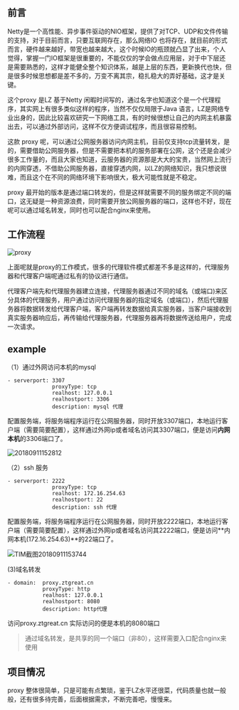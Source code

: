## 前言

Netty是一个高性能、异步事件驱动的NIO框架，提供了对TCP、UDP和文件传输的支持，对于目前而言，只要互联网存在，那么网络IO 也将存在，就目前的形式而言，硬件越来越好，带宽也越来越大，这个时候IO的瓶颈就凸显了出来，个人觉得，掌握一门IO框架是很重要的，不能仅仅的学会做点应用层，对于中下层还是需要熟悉的，这样才能健全整个知识体系，越是上层的东西，更新换代也快，但是很多时候思想都是差不多的，万变不离其宗，稳扎稳大的弄好基础，这才是关键。

这个proxy 是LZ 基于Netty 闲暇时间写的，通过名字也知道这个是一个代理程序，其实网上有很多类似这样的程序，当然不仅仅局限于Java 语言，LZ是网络专业出身的，因此比较喜欢研究一下网络工具，有的时候很想让自己的内网主机暴露出去，可以通过外部访问，这样不仅方便调试程序，而且很容易控制。

这款 proxy 呢，可以通过公网服务器访问内网主机，目前仅支持tcp流量转发，是的，需要借助公网服务器，但是不需要把本机的服务部署在公网，这个还是会减少很多工作量的，而且大家也知道，云服务器的资源那是大大的宝贵，当然网上流行的内网穿透，不借助公网服务器，直接穿透内网，以LZ的网络知识，我只想说很难，而且这个在不同的网络环境下影响很大，极大可能性就是不稳定。

proxy 最开始的版本是通过端口转发的，但是这样就需要不同的服务绑定不同的端口，这无疑是一种资源浪费，同时需要开放公网服务器的端口，这样也不好，现在呢可以通过域名转发，同时也可以配合nginx来使用。

## 工作流程

![proxy](http://img.blog.ztgreat.cn/document/netty/proxy.png)



上面呢就是proxy的工作模式，很多的代理软件模式都差不多是这样的，代理服务器和代理客户端呢通过私有的协议进行通信。

代理客户端先和代理服务器建立连接，代理服务器通过不同的域名（或端口)来区分具体的代理服务，用户通过访问代理服务器的指定域名（或端口），然后代理服务器将数据转发给代理客户端，客户端再转发数据给真实服务器，当客户端接收到真实服务器响应后，再传输给代理服务器，代理服务器再将数据传送给用户，完成一次请求。

## example

（1）通过外网访问本机的mysql

```
- serverport: 3307
              proxyType: tcp
              realhost: 127.0.0.1
              realhostport: 3306
              description: mysql 代理
```

配置服务端，将服务端程序运行在公网服务器，同时开放3307端口，本地运行客户端（需要简要配置），这样通过外网ip或者域名访问其3307端口，便是访问**内网本机**的3306端口了。



![20180911152812](http://img.blog.ztgreat.cn/document/netty/20180911152812.png)



（2）ssh 服务

```
- serverport: 2222
              proxyType: tcp
              realhost: 172.16.254.63
              realhostport: 22
              description: ssh 代理
```

配置服务端，将服务端程序运行在公网服务器，同时开放2222端口，本地运行客户端（需要简要配置），这样通过外网ip或者域名访问其2222端口，便是访问**内网本机(172.16.254.63)**的22端口了。



![TIM截图20180911153744](http://img.blog.ztgreat.cn/document/netty/20180911153744.png)



(3)域名转发

```
- domain:  proxy.ztgreat.cn
           proxyType: http
           realhost: 127.0.0.1
           realhostport: 8080
           description: http代理
```

访问proxy.ztgreat.cn  实际访问的便是本机的8080端口

>通过域名转发，是共享的同一个端口（非80），这样需要入口配合nginx来使用

## 项目情况

proxy 整体很简单，只是可能有点繁琐，鉴于LZ水平还很菜，代码质量也就一般般，还有很多待完善，后面根据需求，不断完善吧，慢慢来。